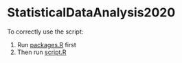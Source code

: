 # StatisticalDataAnalysis2020
To correctly use the script:
1) Run [packages.R](https://github.com/v8p1197/StatisticalDataAnalysis2020/blob/master/R/packages.R) first
2) Then run [script.R](https://github.com/v8p1197/StatisticalDataAnalysis2020/blob/master/R/script.R)
